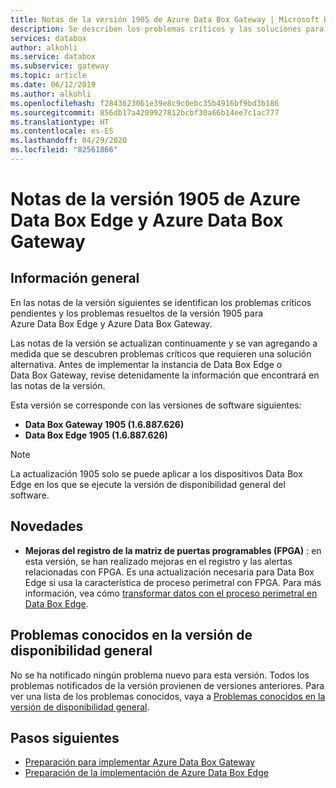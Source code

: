 ```yaml
---
title: Notas de la versión 1905 de Azure Data Box Gateway | Microsoft Docs
description: Se describen los problemas críticos y las soluciones para la versión de disponibilidad general de Azure Data Box Gateway.
services: databox
author: alkohli
ms.service: databox
ms.subservice: gateway
ms.topic: article
ms.date: 06/12/2019
ms.author: alkohli
ms.openlocfilehash: f2843623061e39e8c9c0ebc35b4916bf9bd3b186
ms.sourcegitcommit: 856db17a4209927812bcbf30a66b14ee7c1ac777
ms.translationtype: HT
ms.contentlocale: es-ES
ms.lasthandoff: 04/29/2020
ms.locfileid: "82561866"
---
```

# <a name="azure-data-box-edge-and-azure-data-box-gateway-1905-release-notes"></a>Notas de la versión 1905 de Azure Data Box Edge y Azure Data Box Gateway

## <a name="overview"></a>Información general

En las notas de la versión siguientes se identifican los problemas críticos pendientes y los problemas resueltos de la versión 1905 para Azure Data Box Edge y Azure Data Box Gateway.

Las notas de la versión se actualizan continuamente y se van agregando a medida que se descubren problemas críticos que requieren una solución alternativa. Antes de implementar la instancia de Data Box Edge o Data Box Gateway, revise detenidamente la información que encontrará en las notas de la versión. 

Esta versión se corresponde con las versiones de software siguientes:

- **Data Box Gateway 1905 (1.6.887.626)**
- **Data Box Edge 1905 (1.6.887.626)**

> [!NOTE]
> La actualización 1905 solo se puede aplicar a los dispositivos Data Box Edge en los que se ejecute la versión de disponibilidad general del software.

## <a name="whats-new"></a>Novedades

- **Mejoras del registro de la matriz de puertas programables (FPGA)** : en esta versión, se han realizado mejoras en el registro y las alertas relacionadas con FPGA. Es una actualización necesaria para Data Box Edge si usa la característica de proceso perimetral con FPGA. Para más información, vea cómo [transformar datos con el proceso perimetral en Data Box Edge](azure-stack-edge-deploy-configure-compute-advanced.md).

## <a name="known-issues-in-ga-release"></a>Problemas conocidos en la versión de disponibilidad general

No se ha notificado ningún problema nuevo para esta versión. Todos los problemas notificados de la versión provienen de versiones anteriores. Para ver una lista de los problemas conocidos, vaya a [Problemas conocidos en la versión de disponibilidad general](data-box-gateway-release-notes.md#known-issues-in-ga-release).


## <a name="next-steps"></a>Pasos siguientes

- [Preparación para implementar Azure Data Box Gateway](data-box-gateway-deploy-prep.md)
- [Preparación de la implementación de Azure Data Box Edge](azure-stack-edge-deploy-prep.md)
